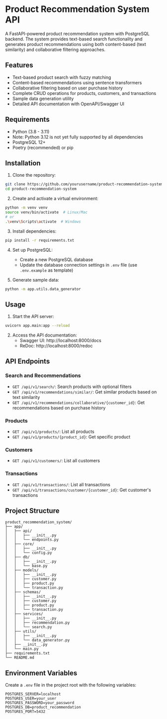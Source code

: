 # Product Recommendation System API

A FastAPI-powered product recommendation system with PostgreSQL backend. The system provides text-based search functionality and generates product recommendations using both content-based (text similarity) and collaborative filtering approaches.

## Features

- Text-based product search with fuzzy matching
- Content-based recommendations using sentence transformers
- Collaborative filtering based on user purchase history
- Complete CRUD operations for products, customers, and transactions
- Sample data generation utility
- Detailed API documentation with OpenAPI/Swagger UI

## Requirements

- Python (3.8 - 3.11)
- Note: Python 3.12 is not yet fully supported by all dependencies
- PostgreSQL 12+
- Poetry (recommended) or pip

## Installation

1. Clone the repository:
```bash
git clone https://github.com/yourusername/product-recommendation-system.git
cd product-recommendation-system
```

2. Create and activate a virtual environment:
```bash
python -m venv venv
source venv/bin/activate  # Linux/Mac
# or
.\venv\Scripts\activate  # Windows
```

3. Install dependencies:
```bash
pip install -r requirements.txt
```

4. Set up PostgreSQL:
   - Create a new PostgreSQL database
   - Update the database connection settings in `.env` file (use `.env.example` as template)

5. Generate sample data:
```bash
python -m app.utils.data_generator
```

## Usage

1. Start the API server:
```bash
uvicorn app.main:app --reload
```

2. Access the API documentation:
   - Swagger UI: http://localhost:8000/docs
   - ReDoc: http://localhost:8000/redoc

## API Endpoints

### Search and Recommendations
- `GET /api/v1/search/`: Search products with optional filters
- `GET /api/v1/recommendations/similar/`: Get similar products based on text similarity
- `GET /api/v1/recommendations/collaborative/{customer_id}`: Get recommendations based on purchase history

### Products
- `GET /api/v1/products/`: List all products
- `GET /api/v1/products/{product_id}`: Get specific product

### Customers
- `GET /api/v1/customers/`: List all customers

### Transactions
- `GET /api/v1/transactions/`: List all transactions
- `GET /api/v1/transactions/customer/{customer_id}`: Get customer's transactions

## Project Structure

```
product_recommendation_system/
├── app/
│   ├── api/
│   │   ├── __init__.py
│   │   └── endpoints.py
│   ├── core/
│   │   ├── __init__.py
│   │   └── config.py
│   ├── db/
│   │   ├── __init__.py
│   │   └── base.py
│   ├── models/
│   │   ├── __init__.py
│   │   ├── customer.py
│   │   ├── product.py
│   │   └── transaction.py
│   ├── schemas/
│   │   ├── __init__.py
│   │   ├── customer.py
│   │   ├── product.py
│   │   └── transaction.py
│   ├── services/
│   │   ├── __init__.py
│   │   ├── recommendation.py
│   │   └── search.py
│   ├── utils/
│   │   ├── __init__.py
│   │   └── data_generator.py
│   ├── __init__.py
│   └── main.py
├── requirements.txt
└── README.md
```

## Environment Variables

Create a `.env` file in the project root with the following variables:

```env
POSTGRES_SERVER=localhost
POSTGRES_USER=your_user
POSTGRES_PASSWORD=your_password
POSTGRES_DB=product_recommendation
POSTGRES_PORT=5432
```

